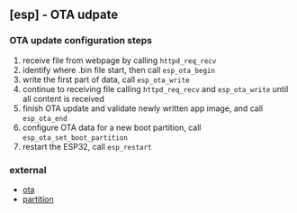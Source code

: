 ## [esp] - OTA udpate


### OTA update configuration steps
1. receive file from webpage by calling `httpd_req_recv`
2. identify where .bin file start, then call `esp_ota_begin`
3. write the first part of data, call `esp_ota_write`
4. continue to receiving file calling `httpd_req_recv` and `esp_ota_write` until all content is received
5. finish OTA update and validate newly written app image, and call `esp_ota_end`
6. configure OTA data for a new boot partition, call `esp_ota_set_boot_partition`
7. restart the ESP32, call `esp_restart`

### external
* [ota](https://docs.espressif.com/projects/esp-idf/en/latest/esp32/api-reference/system/ota.html)
* [partition](https://docs.espressif.com/projects/esp-idf/en/latest/esp32/api-reference/kconfig.html#partition-table)